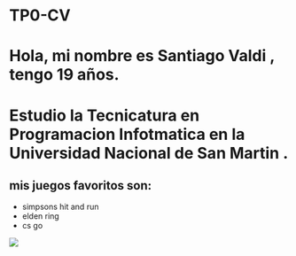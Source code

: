 # TP0-CV


# Hola, mi nombre es **Santiago Valdi** , tengo 19 años.
# Estudio la **Tecnicatura en Programacion Infotmatica en la Universidad Nacional de San Martin** .
## mis juegos favoritos son:
- simpsons hit and run
- elden ring
- cs go

![](https://www.google.com/url?sa=i&url=https%3A%2F%2Fvandal.elespanol.com%2Fjuegos%2Fps2%2Fthe-simpsons-hit-run%2F1893&psig=AOvVaw2MNpyDbcsjaGRFCzINeRY1&ust=1723753442129000&source=images&cd=vfe&opi=89978449&ved=0CBQQjRxqFwoTCIDDvZSo9YcDFQAAAAAdAAAAABAJ)